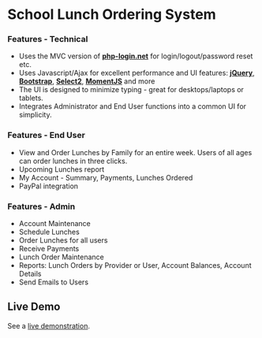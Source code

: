 School Lunch Ordering System
============================

### Features - Technical
* Uses the MVC version of **[php-login.net](http://www.php-login.net)** for login/logout/password reset etc.
* Uses Javascript/Ajax for excellent performance and UI features: **[jQuery]( http://jquery.com/)**, **[Bootstrap](http://getbootstrap.com/)**, **[Select2](http://ivaynberg.github.io/select2/)**, **[MomentJS](http://momentjs.com/)** and more
* The UI is designed to minimize typing - great for desktops/laptops or tablets.
* Integrates Administrator and End User functions into a common UI for simplicity.

### Features - End User
* View and Order Lunches by Family for an entire week.  Users of all ages can order lunches in three clicks.
* Upcoming Lunches report
* My Account - Summary, Payments, Lunches Ordered
* PayPal integration

### Features - Admin
* Account Maintenance
* Schedule Lunches
* Order Lunches for all users
* Receive Payments
* Lunch Order Maintenance
* Reports: Lunch Orders by Provider or User, Account Balances, Account Details
* Send Emails to Users

## Live Demo

See a [live demonstration](http://erictotten.info/orderlunches/).

